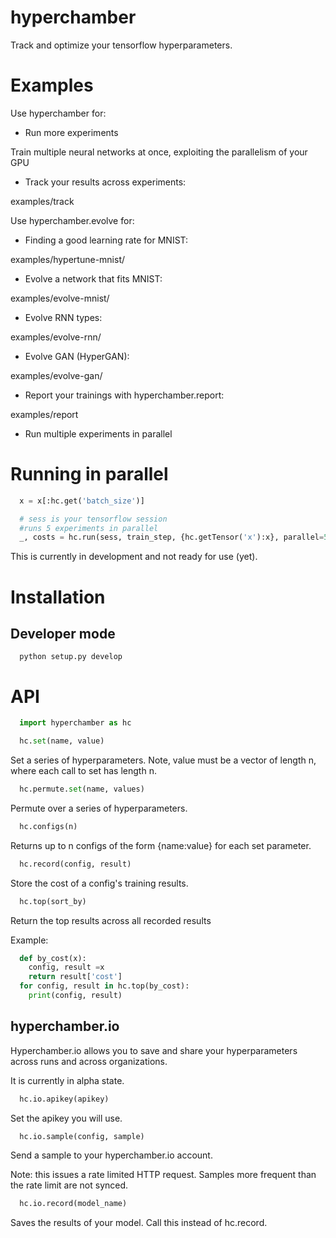 # hyperchamber
Track and optimize your tensorflow hyperparameters.

# Examples

Use hyperchamber for:

* Run more experiments

Train multiple neural networks at once, exploiting the parallelism of your GPU

* Track your results across experiments:

examples/track

Use hyperchamber.evolve for:

* Finding a good learning rate for MNIST:

examples/hypertune-mnist/

* Evolve a network that fits MNIST:

examples/evolve-mnist/

* Evolve RNN types:

examples/evolve-rnn/

* Evolve GAN (HyperGAN):

examples/evolve-gan/

* Report your trainings with hyperchamber.report:

examples/report

* Run multiple experiments in parallel


# Running in parallel
```python
  x = x[:hc.get('batch_size')]

  # sess is your tensorflow session
  #runs 5 experiments in parallel
  _, costs = hc.run(sess, train_step, {hc.getTensor('x'):x}, parallel=5)
```

This is currently in development and not ready for use (yet).


# Installation

## Developer mode

```
  python setup.py develop
```

# API

```python
  import hyperchamber as hc
```
```python
  hc.set(name, value)
```

Set a series of hyperparameters.  Note, value must be a vector of length n, where each call to set has length n.

```python
  hc.permute.set(name, values)
```

Permute over a series of hyperparameters.

```python
  hc.configs(n)
```
Returns up to n configs of the form {name:value} for each set parameter.


```python
  hc.record(config, result)
```
Store the cost of a config's training results. 


```python
  hc.top(sort_by)
```

Return the top results across all recorded results

Example:

```python
  def by_cost(x):
    config, result =x
    return result['cost']
  for config, result in hc.top(by_cost): 
    print(config, result)
```

## hyperchamber.io

Hyperchamber.io allows you to save and share your hyperparameters across runs and across organizations.

It is currently in alpha state.

```python
  hc.io.apikey(apikey)
```

Set the apikey you will use.

```python
  hc.io.sample(config, sample)
```

Send a sample to your hyperchamber.io account.

Note:  this issues a rate limited HTTP request.  Samples more frequent than the rate limit are not synced. 

```python
  hc.io.record(model_name)
```

Saves the results of your model.  Call this instead of hc.record.


